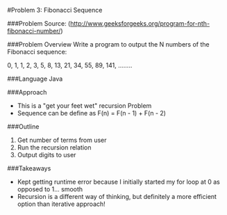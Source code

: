 #Problem 3: Fibonacci Sequence

###Problem Source:
(http://www.geeksforgeeks.org/program-for-nth-fibonacci-number/)

###Problem Overview
Write a program to output the N numbers of the Fibonacci sequence:

0, 1, 1, 2, 3, 5, 8, 13, 21, 34, 55, 89, 141, ……..

###Language
Java

###Approach
- This is a "get your feet wet" recursion Problem
- Sequence can be define as F(n) = F(n - 1) + F(n - 2)


###Outline
1. Get number of terms from user
2. Run the recursion relation
3. Output digits to user

###Takeaways
- Kept getting runtime error because I initially started my for loop at 0 as opposed to 1... smooth
- Recursion is a different way of thinking, but definitely a more efficient option than iterative approach!
